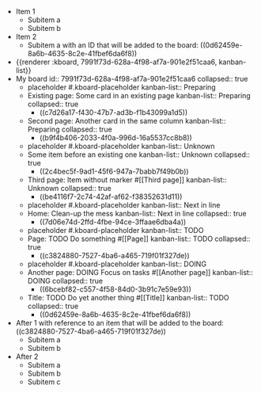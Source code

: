 - Item 1
  - Subitem a
  - Subitem b
- Item 2
  - Subitem a with an ID that will be added to the board: ((0d62459e-8a6b-4635-8c2e-41fbef6da6f8))
- {{renderer :kboard, 7991f73d-628a-4f98-af7a-901e2f51caa6, kanban-list}}
- My board
  id:: 7991f73d-628a-4f98-af7a-901e2f51caa6
  collapsed:: true
  - placeholder #.kboard-placeholder
    kanban-list:: Preparing
  - Existing page: Some card in an existing page
    kanban-list:: Preparing
    collapsed:: true
    - ((c7d26a17-f430-47b7-ad3b-f1b43099a1d5))
  - Second page: Another card in the same column
    kanban-list:: Preparing
    collapsed:: true
    - ((b9f4b406-2033-4f0a-996d-16a5537cc8b8))
  - placeholder #.kboard-placeholder
    kanban-list:: Unknown
  - Some item before an existing one
    kanban-list:: Unknown
    collapsed:: true
    - ((2c4bec5f-9ad1-45f6-947a-7babb7f49b0b))
  - Third page: Item without marker #[[Third page]]
    kanban-list:: Unknown
    collapsed:: true
    - ((be4116f7-2c74-42af-af62-f38352631d11))
  - placeholder #.kboard-placeholder
    kanban-list:: Next in line
  - Home: Clean-up the mess
    kanban-list:: Next in line
    collapsed:: true
    - ((7d06e74d-2ffd-4fbe-94ce-3ffaae6dba4a))
  - placeholder #.kboard-placeholder
    kanban-list:: TODO
  - Page: TODO Do something #[[Page]]
    kanban-list:: TODO
    collapsed:: true
    - ((c3824880-7527-4ba6-a465-719f01f327de))
  - placeholder #.kboard-placeholder
    kanban-list:: DOING
  - Another page: DOING Focus on tasks #[[Another page]]
    kanban-list:: DOING
    collapsed:: true
    - ((6bcebf82-c557-4f58-84d0-3b91c7e59e93))
  - Title: TODO Do yet another thing #[[Title]]
    kanban-list:: TODO
    collapsed:: true
    - ((0d62459e-8a6b-4635-8c2e-41fbef6da6f8))
- After 1 with reference to an item that will be added to the board: ((c3824880-7527-4ba6-a465-719f01f327de))
  - Subitem a
  - Subitem b
- After 2
  - Subitem a
  - Subitem b
  - Subitem c
